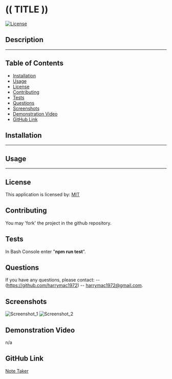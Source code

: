 
# (( TITLE ))
[![License](https://img.shields.io/badge/License-MIT-blue.svg)](https://opensource.org/licenses/MIT)

## Description
____

## Table of Contents
- [Installation](#installation)
- [Usage](#usage)
- [License](#license)
- [Contributing](#contributing)
- [Tests](#tests)
- [Questions](#questions)
- [Screenshots](#screenshots)
- [Demonstration Video](#video)
- [GitHub Link](#github-link)

## Installation
____

## Usage
____

## License
This application is licensed by: [MIT](https://opensource.org/licenses/MIT)

## Contributing
You may 'fork' the project in the github repository.

## Tests
In Bash Console enter "**npm run test**".

## Questions
If you have any questions, please contact:
-- (https://github.com/harrymac1972)
-- harrymac1972@gmail.com.

## Screenshots
![Screenshot_1](./)
![Screenshot_2](./)

## Demonstration Video
n/a

## GitHub Link
<a href="https://github.com/harrymac1972/note_taker">Note Taker</a>


